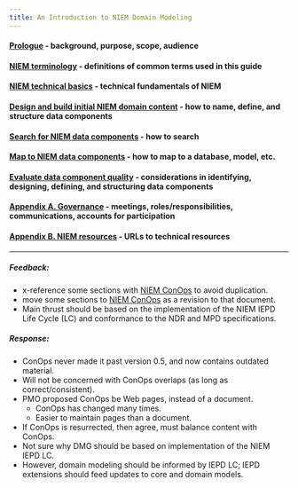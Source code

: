 ```yaml
---
title: An Introduction to NIEM Domain Modeling
---
```


#### [Prologue](./prologue) - background, purpose, scope, audience

#### [NIEM terminology](./terms) - definitions of common terms used in this guide

#### [NIEM technical basics](./basics) - technical fundamentals of NIEM

#### [Design and build initial NIEM domain content](./content) - how to name, define, and structure data components

#### [Search for NIEM data components](./search) - how to search

#### [Map to NIEM data components](./map) - how to map to a database, model, etc.

#### [Evaluate data component quality](./quality) - considerations in identifying, designing, defining, and structuring data components 

#### [Appendix A. Governance](./governance) - meetings, roles/responsibilities, communications, accounts for participation

#### [Appendix B. NIEM resources](./resources) - URLs to technical resources

----

##### Feedback:
- x-reference some sections with [NIEM ConOps][1] to avoid duplication.
- move some sections to [NIEM ConOps][1] as a revision to that document. 
- Main thrust should be based on the implementation of the NIEM IEPD Life Cycle (LC) and conformance to the NDR and MPD specifications.

[1]: https://reference.niem.gov/niem/guidance/concept-of-operations/ 

##### Response:
- ConOps never made it past version 0.5, and now contains outdated material. 
- Will not be concerned with ConOps overlaps (as long as correct/consistent).
- PMO proposed ConOps be Web pages, instead of a document.
  - ConOps has changed many times.
  - Easier to maintain pages than a document.
- If ConOps is resurrected, then agree, must balance content with ConOps. 
- Not sure why DMG should be based on implementation of the NIEM IEPD LC.
- However, domain modeling should be informed by IEPD LC; IEPD extensions should feed updates to core and domain models. 


